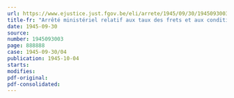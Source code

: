 ```yaml
---
url: https://www.ejustice.just.fgov.be/eli/arrete/1945/09/30/1945093003/justel
title-fr: "Arrêté ministériel relatif aux taux des frets et aux conditions d'affrètement à appliquer pour tout contrat d'affrètement conclu à l'intervention de l'Office régulateur de la Navigation intérieure"
date: 1945-09-30
source:
number: 1945093003
page: 888888
case: 1945-09-30/04
publication: 1945-10-04
starts:
modifies:
pdf-original:
pdf-consolidated:
---
```


